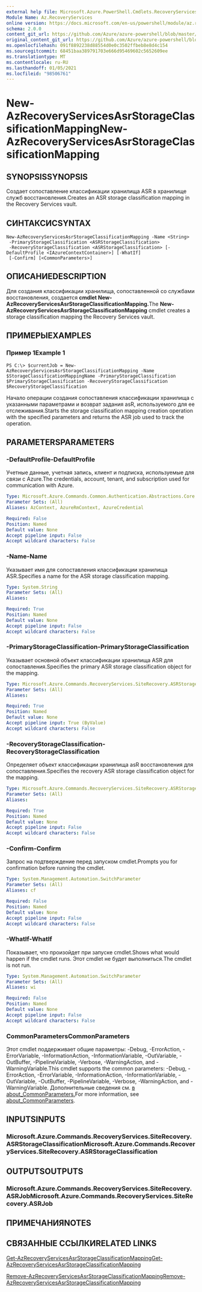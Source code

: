 ```yaml
---
external help file: Microsoft.Azure.PowerShell.Cmdlets.RecoveryServices.SiteRecovery.dll-Help.xml
Module Name: Az.RecoveryServices
online version: https://docs.microsoft.com/en-us/powershell/module/az.recoveryservices/new-azrecoveryservicesasrstorageclassificationmapping
schema: 2.0.0
content_git_url: https://github.com/Azure/azure-powershell/blob/master/src/RecoveryServices/RecoveryServices/help/New-AzRecoveryServicesAsrStorageClassificationMapping.md
original_content_git_url: https://github.com/Azure/azure-powershell/blob/master/src/RecoveryServices/RecoveryServices/help/New-AzRecoveryServicesAsrStorageClassificationMapping.md
ms.openlocfilehash: 091f8892238d88554d0e0c3502ffbeb8e8d4c154
ms.sourcegitcommit: 68451baa389791703e666d95469602c5652609ee
ms.translationtype: MT
ms.contentlocale: ru-RU
ms.lasthandoff: 01/05/2021
ms.locfileid: "98506761"
---
```

# <span data-ttu-id="e7ca5-101">New-AzRecoveryServicesAsrStorageClassificationMapping</span><span class="sxs-lookup"><span data-stu-id="e7ca5-101">New-AzRecoveryServicesAsrStorageClassificationMapping</span></span>

## <span data-ttu-id="e7ca5-102">SYNOPSIS</span><span class="sxs-lookup"><span data-stu-id="e7ca5-102">SYNOPSIS</span></span>
<span data-ttu-id="e7ca5-103">Создает сопоставление классификации хранилища ASR в хранилище служб восстановления.</span><span class="sxs-lookup"><span data-stu-id="e7ca5-103">Creates an ASR storage classification mapping in the Recovery Services vault.</span></span>

## <span data-ttu-id="e7ca5-104">СИНТАКСИС</span><span class="sxs-lookup"><span data-stu-id="e7ca5-104">SYNTAX</span></span>

```
New-AzRecoveryServicesAsrStorageClassificationMapping -Name <String>
 -PrimaryStorageClassification <ASRStorageClassification>
 -RecoveryStorageClassification <ASRStorageClassification> [-DefaultProfile <IAzureContextContainer>] [-WhatIf]
 [-Confirm] [<CommonParameters>]
```

## <span data-ttu-id="e7ca5-105">ОПИСАНИЕ</span><span class="sxs-lookup"><span data-stu-id="e7ca5-105">DESCRIPTION</span></span>
<span data-ttu-id="e7ca5-106">Для создания классификации хранилища, сопоставленной со службами восстановления, создается **cmdlet New-AzRecoveryServicesAsrStorageClassificationMapping.**</span><span class="sxs-lookup"><span data-stu-id="e7ca5-106">The **New-AzRecoveryServicesAsrStorageClassificationMapping** cmdlet creates a storage classification mapping the Recovery Services vault.</span></span>

## <span data-ttu-id="e7ca5-107">ПРИМЕРЫ</span><span class="sxs-lookup"><span data-stu-id="e7ca5-107">EXAMPLES</span></span>

### <span data-ttu-id="e7ca5-108">Пример 1</span><span class="sxs-lookup"><span data-stu-id="e7ca5-108">Example 1</span></span>
```
PS C:\> $currentJob = New-AzRecoveryServicesAsrStorageClassificationMapping -Name $StorageClassificationMappingName -PrimaryStorageClassification $PrimaryStorageClassification -RecoveryStorageClassification $RecoveryStorageClassification
```

<span data-ttu-id="e7ca5-109">Начало операции создания сопоставления классификации хранилища с указанными параметрами и возврат задания asR, используемого для ее отслеживания.</span><span class="sxs-lookup"><span data-stu-id="e7ca5-109">Starts the storage classification mapping creation operation with the specified parameters and returns the ASR job used to track the operation.</span></span>

## <span data-ttu-id="e7ca5-110">PARAMETERS</span><span class="sxs-lookup"><span data-stu-id="e7ca5-110">PARAMETERS</span></span>

### <span data-ttu-id="e7ca5-111">-DefaultProfile</span><span class="sxs-lookup"><span data-stu-id="e7ca5-111">-DefaultProfile</span></span>
<span data-ttu-id="e7ca5-112">Учетные данные, учетная запись, клиент и подписка, используемые для связи с Azure.</span><span class="sxs-lookup"><span data-stu-id="e7ca5-112">The credentials, account, tenant, and subscription used for communication with Azure.</span></span>


```yaml
Type: Microsoft.Azure.Commands.Common.Authentication.Abstractions.Core.IAzureContextContainer
Parameter Sets: (All)
Aliases: AzContext, AzureRmContext, AzureCredential

Required: False
Position: Named
Default value: None
Accept pipeline input: False
Accept wildcard characters: False
```

### <span data-ttu-id="e7ca5-113">-Name</span><span class="sxs-lookup"><span data-stu-id="e7ca5-113">-Name</span></span>
<span data-ttu-id="e7ca5-114">Указывает имя для сопоставления классификации хранилища ASR.</span><span class="sxs-lookup"><span data-stu-id="e7ca5-114">Specifies a name for the ASR storage classification mapping.</span></span>

```yaml
Type: System.String
Parameter Sets: (All)
Aliases:

Required: True
Position: Named
Default value: None
Accept pipeline input: False
Accept wildcard characters: False
```

### <span data-ttu-id="e7ca5-115">-PrimaryStorageClassification</span><span class="sxs-lookup"><span data-stu-id="e7ca5-115">-PrimaryStorageClassification</span></span>
<span data-ttu-id="e7ca5-116">Указывает основной объект классификации хранилища ASR для сопоставления.</span><span class="sxs-lookup"><span data-stu-id="e7ca5-116">Specifies the primary ASR storage classification object for the mapping.</span></span>

```yaml
Type: Microsoft.Azure.Commands.RecoveryServices.SiteRecovery.ASRStorageClassification
Parameter Sets: (All)
Aliases:

Required: True
Position: Named
Default value: None
Accept pipeline input: True (ByValue)
Accept wildcard characters: False
```

### <span data-ttu-id="e7ca5-117">-RecoveryStorageClassification</span><span class="sxs-lookup"><span data-stu-id="e7ca5-117">-RecoveryStorageClassification</span></span>
<span data-ttu-id="e7ca5-118">Определяет объект классификации хранилища asR восстановления для сопоставления.</span><span class="sxs-lookup"><span data-stu-id="e7ca5-118">Specifies the recovery ASR storage classification object for the mapping.</span></span>

```yaml
Type: Microsoft.Azure.Commands.RecoveryServices.SiteRecovery.ASRStorageClassification
Parameter Sets: (All)
Aliases:

Required: True
Position: Named
Default value: None
Accept pipeline input: False
Accept wildcard characters: False
```

### <span data-ttu-id="e7ca5-119">-Confirm</span><span class="sxs-lookup"><span data-stu-id="e7ca5-119">-Confirm</span></span>
<span data-ttu-id="e7ca5-120">Запрос на подтверждение перед запуском cmdlet.</span><span class="sxs-lookup"><span data-stu-id="e7ca5-120">Prompts you for confirmation before running the cmdlet.</span></span>

```yaml
Type: System.Management.Automation.SwitchParameter
Parameter Sets: (All)
Aliases: cf

Required: False
Position: Named
Default value: None
Accept pipeline input: False
Accept wildcard characters: False
```

### <span data-ttu-id="e7ca5-121">-WhatIf</span><span class="sxs-lookup"><span data-stu-id="e7ca5-121">-WhatIf</span></span>
<span data-ttu-id="e7ca5-122">Показывает, что произойдет при запуске cmdlet.</span><span class="sxs-lookup"><span data-stu-id="e7ca5-122">Shows what would happen if the cmdlet runs.</span></span> <span data-ttu-id="e7ca5-123">Этот cmdlet не будет выполниться.</span><span class="sxs-lookup"><span data-stu-id="e7ca5-123">The cmdlet is not run.</span></span>

```yaml
Type: System.Management.Automation.SwitchParameter
Parameter Sets: (All)
Aliases: wi

Required: False
Position: Named
Default value: None
Accept pipeline input: False
Accept wildcard characters: False
```

### <span data-ttu-id="e7ca5-124">CommonParameters</span><span class="sxs-lookup"><span data-stu-id="e7ca5-124">CommonParameters</span></span>
<span data-ttu-id="e7ca5-125">Этот cmdlet поддерживает общие параметры: -Debug, -ErrorAction, -ErrorVariable, -InformationAction, -InformationVariable, -OutVariable, -OutBuffer, -PipelineVariable, -Verbose, -WarningAction, and -WarningVariable.</span><span class="sxs-lookup"><span data-stu-id="e7ca5-125">This cmdlet supports the common parameters: -Debug, -ErrorAction, -ErrorVariable, -InformationAction, -InformationVariable, -OutVariable, -OutBuffer, -PipelineVariable, -Verbose, -WarningAction, and -WarningVariable.</span></span> <span data-ttu-id="e7ca5-126">Дополнительные сведения см. [в about_CommonParameters.](http://go.microsoft.com/fwlink/?LinkID=113216)</span><span class="sxs-lookup"><span data-stu-id="e7ca5-126">For more information, see [about_CommonParameters](http://go.microsoft.com/fwlink/?LinkID=113216).</span></span>

## <span data-ttu-id="e7ca5-127">INPUTS</span><span class="sxs-lookup"><span data-stu-id="e7ca5-127">INPUTS</span></span>

### <span data-ttu-id="e7ca5-128">Microsoft.Azure.Commands.RecoveryServices.SiteRecovery.ASRStorageClassification</span><span class="sxs-lookup"><span data-stu-id="e7ca5-128">Microsoft.Azure.Commands.RecoveryServices.SiteRecovery.ASRStorageClassification</span></span>

## <span data-ttu-id="e7ca5-129">OUTPUTS</span><span class="sxs-lookup"><span data-stu-id="e7ca5-129">OUTPUTS</span></span>

### <span data-ttu-id="e7ca5-130">Microsoft.Azure.Commands.RecoveryServices.SiteRecovery.ASRJob</span><span class="sxs-lookup"><span data-stu-id="e7ca5-130">Microsoft.Azure.Commands.RecoveryServices.SiteRecovery.ASRJob</span></span>

## <span data-ttu-id="e7ca5-131">ПРИМЕЧАНИЯ</span><span class="sxs-lookup"><span data-stu-id="e7ca5-131">NOTES</span></span>

## <span data-ttu-id="e7ca5-132">СВЯЗАННЫЕ ССЫЛКИ</span><span class="sxs-lookup"><span data-stu-id="e7ca5-132">RELATED LINKS</span></span>

[<span data-ttu-id="e7ca5-133">Get-AzRecoveryServicesAsrStorageClassificationMapping</span><span class="sxs-lookup"><span data-stu-id="e7ca5-133">Get-AzRecoveryServicesAsrStorageClassificationMapping</span></span>](./Get-AzRecoveryServicesAsrStorageClassificationMapping.md)

[<span data-ttu-id="e7ca5-134">Remove-AzRecoveryServicesAsrStorageClassificationMapping</span><span class="sxs-lookup"><span data-stu-id="e7ca5-134">Remove-AzRecoveryServicesAsrStorageClassificationMapping</span></span>](./Remove-AzRecoveryServicesAsrStorageClassificationMapping.md)
